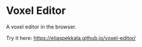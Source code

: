 # Voxel Editor

A voxel editor in the browser.

Try it here: https://eliaspekkala.github.io/voxel-editor/
